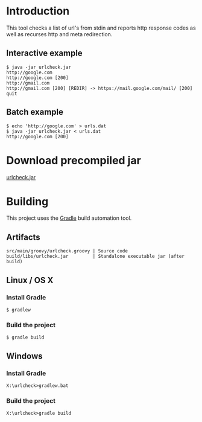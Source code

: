 # Introduction

This tool checks a list of url's from stdin and reports http response codes as well as recurses
http and meta redirection.

## Interactive example

    $ java -jar urlcheck.jar
    http://google.com
    http://google.com [200]
    http://gmail.com
    http://gmail.com [200] [REDIR] -> https://mail.google.com/mail/ [200]
    quit

## Batch example

    $ echo 'http://google.com' > urls.dat
    $ java -jar urlcheck.jar < urls.dat
    http://google.com [200]

# Download precompiled jar

[urlcheck.jar](https://db.tt/2PjE3iGZ)

# Building

This project uses the [Gradle](www.gradle.org) build automation tool.

## Artifacts

    src/main/groovy/urlcheck.groovy | Source code
    build/libs/urlcheck.jar         | Standalone executable jar (after build)

## Linux / OS X

### Install Gradle

    $ gradlew

### Build the project

    $ gradle build

## Windows

### Install Gradle

    X:\urlcheck>gradlew.bat

### Build the project

    X:\urlcheck>gradle build
